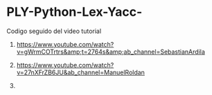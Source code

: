 # PLY-Python-Lex-Yacc-
Codigo seguido del video tutorial 
1. https://www.youtube.com/watch?v=gWrmCOTrtrs&amp;t=2764s&amp;ab_channel=SebastianArdila

2. https://www.youtube.com/watch?v=27nXFrZB6JU&ab_channel=ManuelRoldan
3. 
